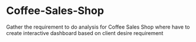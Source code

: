 # Coffee-Sales-Shop
Gather the requirement to do analysis for Coffee Sales Shop where have to create interactive dashboard based on client desire requirement

